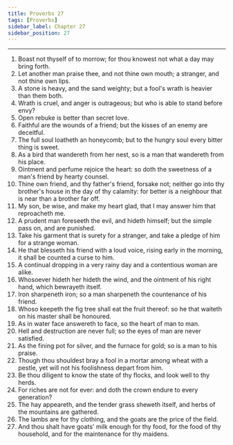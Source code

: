 ```yaml
---
title: Proverbs 27
tags: [Proverbs]
sidebar_label: Chapter 27
sidebar_position: 27
---
```


---
1. Boast not thyself of to morrow; for thou knowest not what a day may bring forth.
2. Let another man praise thee, and not thine own mouth; a stranger, and not thine own lips.
3. A stone is heavy, and the sand weighty; but a fool's wrath is heavier than them both.
4. Wrath is cruel, and anger is outrageous; but who is able to stand before envy?
5. Open rebuke is better than secret love.
6. Faithful are the wounds of a friend; but the kisses of an enemy are deceitful.
7. The full soul loatheth an honeycomb; but to the hungry soul every bitter thing is sweet.
8. As a bird that wandereth from her nest, so is a man that wandereth from his place.
9. Ointment and perfume rejoice the heart: so doth the sweetness of a man's friend by hearty counsel.
10. Thine own friend, and thy father's friend, forsake not; neither go into thy brother's house in the day of thy calamity: for better is a neighbour that is near than a brother far off.
11. My son, be wise, and make my heart glad, that I may answer him that reproacheth me.
12. A prudent man foreseeth the evil, and hideth himself; but the simple pass on, and are punished.
13. Take his garment that is surety for a stranger, and take a pledge of him for a strange woman.
14. He that blesseth his friend with a loud voice, rising early in the morning, it shall be counted a curse to him.
15. A continual dropping in a very rainy day and a contentious woman are alike.
16. Whosoever hideth her hideth the wind, and the ointment of his right hand, which bewrayeth itself.
17. Iron sharpeneth iron; so a man sharpeneth the countenance of his friend.
18. Whoso keepeth the fig tree shall eat the fruit thereof: so he that waiteth on his master shall be honoured.
19. As in water face answereth to face, so the heart of man to man.
20. Hell and destruction are never full; so the eyes of man are never satisfied.
21. As the fining pot for silver, and the furnace for gold; so is a man to his praise.
22. Though thou shouldest bray a fool in a mortar among wheat with a pestle, yet will not his foolishness depart from him.
23. Be thou diligent to know the state of thy flocks, and look well to thy herds.
24. For riches are not for ever: and doth the crown endure to every generation?
25. The hay appeareth, and the tender grass sheweth itself, and herbs of the mountains are gathered.
26. The lambs are for thy clothing, and the goats are the price of the field.
27. And thou shalt have goats' milk enough for thy food, for the food of thy household, and for the maintenance for thy maidens.